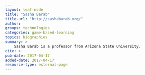 ```yaml
---
layout: leaf-node
title: "Sasha Barab"
title-url: "http://sashabarab.org/"
author: 
groups: technologies
categories: game-based-learning
topics: biographies
summary: >
    Sasha Barab is a professor from Arizona State University.
cite: >
pub-date: 2017-04-17
added-date: 2017-04-17
resource-type: external-page
---
```

